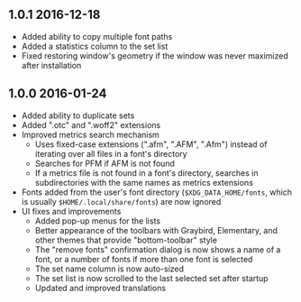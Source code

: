 ## 1.0.1 2016-12-18

* Added ability to copy multiple font paths
* Added a statistics column to the set list
* Fixed restoring window's geometry if the window was never maximized after installation


## 1.0.0 2016-01-24

* Added ability to duplicate sets
* Added ".otc" and ".woff2" extensions
* Improved metrics search mechanism
  * Uses fixed-case extensions (".afm", ".AFM", ".Afm") instead of iterating over all files in a font's directory
  * Searches for PFM if AFM is not found
  * If a metrics file is not found in a font's directory, searches in subdirectories with the same names as metrics extensions
* Fonts added from the user's font directory (`$XDG_DATA_HOME/fonts`, which is usually `$HOME/.local/share/fonts`) are now ignored
* UI fixes and improvements
  * Added pop-up menus for the lists
  * Better appearance of the toolbars with Graybird, Elementary, and other themes that provide "bottom-toolbar" style
  * The "remove fonts" confirmation dialog is now shows a name of a font, or a number of fonts if more than one font is selected
  * The set name column is now auto-sized
  * The set list is now scrolled to the last selected set after startup
  * Updated and improved translations
